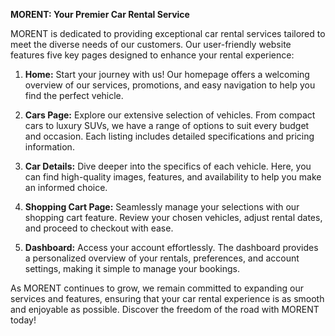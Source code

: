 **MORENT: Your Premier Car Rental Service**

MORENT is dedicated to providing exceptional car rental services tailored to meet the diverse needs of our customers. Our user-friendly website features five key pages designed to enhance your rental experience:

1. **Home:** Start your journey with us! Our homepage offers a welcoming overview of our services, promotions, and easy navigation to help you find the perfect vehicle.

2. **Cars Page:** Explore our extensive selection of vehicles. From compact cars to luxury SUVs, we have a range of options to suit every budget and occasion. Each listing includes detailed specifications and pricing information.

3. **Car Details:** Dive deeper into the specifics of each vehicle. Here, you can find high-quality images, features, and availability to help you make an informed choice.

4. **Shopping Cart Page:** Seamlessly manage your selections with our shopping cart feature. Review your chosen vehicles, adjust rental dates, and proceed to checkout with ease.

5. **Dashboard:** Access your account effortlessly. The dashboard provides a personalized overview of your rentals, preferences, and account settings, making it simple to manage your bookings.

As MORENT continues to grow, we remain committed to expanding our services and features, ensuring that your car rental experience is as smooth and enjoyable as possible. Discover the freedom of the road with MORENT today!

